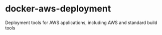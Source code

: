 # docker-aws-deployment
Deployment tools for AWS applications, including AWS and standard build tools
